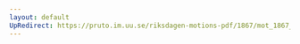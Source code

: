 ```yaml
---
layout: default
UpRedirect: https://pruto.im.uu.se/riksdagen-motions-pdf/1867/mot_1867__fk__33/mot_1867__fk__33-001.pdf
---
```

